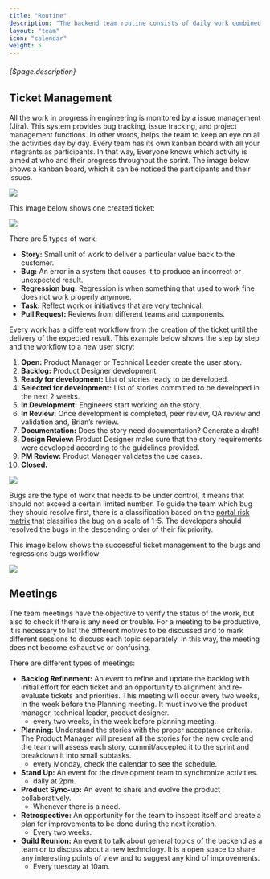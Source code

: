 ```yaml
---
title: "Routine"
description: "The backend team routine consists of daily work combined with strategic management to achieve the expected results. This strategic management is based in effective meetings, balanced workload and collaborative team spirit. This section will describe the ticket management and all meetings."
layout: "team"
icon: "calendar"
weight: 5
---
```


###### {$page.description}

<article id="1">

## Ticket Management

All the work in progress in engineering is monitored by a issue management (Jira). This system provides bug tracking, issue tracking, and project management functions. In other words, helps the team to keep an eye on all the activities day by day.
Every team has its own kanban board with all your integrants as participants. In that way, Everyone knows which activity is aimed at who and their progress throughout the sprint. The image below shows a kanban board, which it can be noticed the participants and their issues. 

<img src="/images/kanbanBoard.png" />

This image below shows one created ticket:

<img src="/images/bugIssue.png" />

There are 5 types of work:
- **Story:**  Small unit of work to deliver a particular value back to the customer. 
- **Bug:** An error in a system that causes it to produce an incorrect or unexpected result.
- **Regression bug:** Regression is when something that used to work fine does not work properly anymore.
- **Task:** Reflect work or initiatives that are very technical.
- **Pull Request:** Reviews from different teams and components.

Every work has a different workflow from the creation of the ticket until the delivery of the expected result. This example below shows the step by step and the workflow to a new user story:
1. **Open:** Product Manager or Technical Leader create the user story.
2. **Backlog:** Product Designer development.
3. **Ready for development:** List of stories ready to be developed.
4. **Selected for development:** List of stories committed to be developed in the next 2 weeks.
5. **In Development:** Engineers start working on the story.
6. **In Review:** Once development is completed, peer review, QA review and validation and, Brian’s review.
7. **Documentation:** Does the story need documentation? Generate a draft!
8. **Design Review:** Product Designer make sure that the story requirements were developed according to the guidelines provided.
9. **PM Review:** Product Manager validates the use cases.
10. **Closed.**

<img src="/images/userStoryWF.png" />

Bugs are the type of work that needs to be under control, it means that should not exceed a certain limited number. To guide the team which bug they should resolve first, there is a classification based on the [portal risk matrix](https://docs.google.com/spreadsheets/d/1QQn7In1KPTaEe_gy95EoF-ELl0TvBHBaNWqwTV2SxNY/edit#gid=5) that classifies the bug on a scale of 1-5. The developers should resolved the bugs in the descending order of their fix priority.

This image below shows the successful ticket management to the bugs and regressions bugs workflow:

<img src="/images/bugWF.png" />


</article>

<article id="2"> 

## Meetings

The team meetings have the objective to verify the status of the work, but also to check if there is any need or trouble. For a meeting to be productive, it is necessary to list the different motives to be discussed and to mark different sessions to discuss each topic separately. In this way, the meeting does not become exhaustive or confusing.

There are different types of meetings:
- **Backlog Refinement:** An event to refine and update the backlog with initial effort for each ticket and an opportunity to alignment and re-evaluate tickets and priorities. This meeting will occur every two weeks, in the week before the Planning meeting. It must involve the product manager, technical leader, product designer.
    - every two weeks, in the week before planning meeting.
- **Planning:** Understand the stories with the proper acceptance criteria. The Product Manager will present all the stories for the new cycle and the team will assess each story, commit/accepted it to the sprint and breakdown it into small subtasks.
    - every Monday, check the calendar to see the schedule.
- **Stand Up:** An event for the development team to synchronize activities.
    - daily at 2pm.
- **Product Sync-up:** An event to share and evolve the product collaboratively.
    - Whenever there is a need.
- **Retrospective:** An opportunity for the team to inspect itself and create a plan for improvements to be done during the next iteration.
    - Every two weeks.
- **Guild Reunion:** An event to talk about general topics of the backend as a team or to discuss about a new technology. It is a open space to share any interesting points of view and to suggest any kind of improvements.
    - Every tuesday at 10am.

</article>
 


